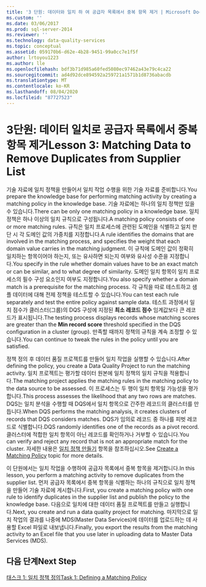 ```yaml
---
title: '3 단원: 데이터와 일치 하 여 공급자 목록에서 중복 항목 제거 | Microsoft Docs'
ms.custom: ''
ms.date: 03/06/2017
ms.prod: sql-server-2014
ms.reviewer: ''
ms.technology: data-quality-services
ms.topic: conceptual
ms.assetid: 059170b6-d62e-4b28-9451-99a0cc7e1f5f
author: lrtoyou1223
ms.author: lle
ms.openlocfilehash: bdf3b71d985a60fed5080ec97462a43e79c4ca22
ms.sourcegitcommit: ad4d92dce894592a259721a1571b1d8736abacdb
ms.translationtype: MT
ms.contentlocale: ko-KR
ms.lasthandoff: 08/04/2020
ms.locfileid: "87727523"
---
```

# <a name="lesson-3-matching-data-to-remove-duplicates-from-supplier-list"></a><span data-ttu-id="d94f5-102">3단원: 데이터 일치로 공급자 목록에서 중복 항목 제거</span><span class="sxs-lookup"><span data-stu-id="d94f5-102">Lesson 3: Matching Data to Remove Duplicates from Supplier List</span></span>
  <span data-ttu-id="d94f5-103">기술 자료에 일치 정책을 만들어서 일치 작업 수행을 위한 기술 자료를 준비합니다.</span><span class="sxs-lookup"><span data-stu-id="d94f5-103">You prepare the knowledge base for performing matching activity by creating a matching policy in the knowledge base.</span></span> <span data-ttu-id="d94f5-104">기술 자료에는 하나의 일치 정책만 있을 수 있습니다.</span><span class="sxs-lookup"><span data-stu-id="d94f5-104">There can be only one matching policy in a knowledge base.</span></span> <span data-ttu-id="d94f5-105">일치 정책은 하나 이상의 일치 규칙으로 구성됩니다.</span><span class="sxs-lookup"><span data-stu-id="d94f5-105">A matching policy consists of one or more matching rules.</span></span> <span data-ttu-id="d94f5-106">규칙은 일치 프로세스에 관련된 도메인을 식별하고 일치 판단 시 각 도메인 값의 가중치를 지정합니다.</span><span class="sxs-lookup"><span data-stu-id="d94f5-106">A rule identifies the domains that are involved in the matching process, and specifies the weight that each domain value carries in the matching judgment.</span></span> <span data-ttu-id="d94f5-107">이 규칙에 도메인 값이 정확히 일치하는 항목이어야 하는지, 또는 유사하면 되는지 여부와 유사성 수준을 지정합니다.</span><span class="sxs-lookup"><span data-stu-id="d94f5-107">You specify in the rule whether domain values have to be an exact match or can be similar, and to what degree of similarity.</span></span> <span data-ttu-id="d94f5-108">도메인 일치 항목이 일치 프로세스의 필수 구성 요소인지 여부도 지정합니다.</span><span class="sxs-lookup"><span data-stu-id="d94f5-108">You also specify whether a domain match is a prerequisite for the matching process.</span></span> <span data-ttu-id="d94f5-109">각 규칙을 따로 테스트하고 샘플 데이터에 대해 전제 정책을 테스트할 수 있습니다.</span><span class="sxs-lookup"><span data-stu-id="d94f5-109">You can test each rule separately and test the entire policy against sample data.</span></span> <span data-ttu-id="d94f5-110">테스트 과정에서 일치 점수가 클러스터(그룹)의 DQS 구성에 지정된 **최소 레코드 점수** 임계값보다 큰 레코드가 표시됩니다.</span><span class="sxs-lookup"><span data-stu-id="d94f5-110">The testing process displays records whose matching scores are greater than the **Min record score** threshold specified in the DQS configuration in a cluster (group).</span></span> <span data-ttu-id="d94f5-111">만족할 때까지 정책의 규칙을 계속 조정할 수 있습니다.</span><span class="sxs-lookup"><span data-stu-id="d94f5-111">You can continue to tweak the rules in the policy until you are satisfied.</span></span>  
  
 <span data-ttu-id="d94f5-112">정책 정의 후 데이터 품질 프로젝트를 만들어 일치 작업을 실행할 수 있습니다.</span><span class="sxs-lookup"><span data-stu-id="d94f5-112">After defining the policy, you create a Data Quality Project to run the matching activity.</span></span> <span data-ttu-id="d94f5-113">일치 프로젝트는 평가할 데이터 원본에 일치 정책의 일치 규칙을 적용합니다.</span><span class="sxs-lookup"><span data-stu-id="d94f5-113">The matching project applies the matching rules in the matching policy to the data source to be assessed.</span></span> <span data-ttu-id="d94f5-114">이 프로세스는 두 행이 일치 항목일 가능성을 평가합니다.</span><span class="sxs-lookup"><span data-stu-id="d94f5-114">This process assesses the likelihood that any two rows are matches.</span></span> <span data-ttu-id="d94f5-115">DQS는 일치 분석을 수행할 때 DQS에서 일치 항목으로 간주한 레코드의 클러스터를 만듭니다.</span><span class="sxs-lookup"><span data-stu-id="d94f5-115">When DQS performs the matching analysis, it creates clusters of records that DQS considers matches.</span></span> <span data-ttu-id="d94f5-116">DQS가 임의로 레코드 중 하나를 피벗 레코드로 식별합니다.</span><span class="sxs-lookup"><span data-stu-id="d94f5-116">DQS randomly identifies one of the records as a pivot record.</span></span> <span data-ttu-id="d94f5-117">클러스터에 적합한 일치 항목이 아닌 레코드를 확인하거나 거부할 수 있습니다.</span><span class="sxs-lookup"><span data-stu-id="d94f5-117">You can verify and reject any record that is not an appropriate match for the cluster.</span></span> <span data-ttu-id="d94f5-118">자세한 내용은 [일치 정책 만들기](https://msdn.microsoft.com/library/hh270290.aspx) 항목을 참조하십시오.</span><span class="sxs-lookup"><span data-stu-id="d94f5-118">See [Create a Matching Policy](https://msdn.microsoft.com/library/hh270290.aspx) topic for more details.</span></span>  
  
 <span data-ttu-id="d94f5-119">이 단원에서는 일치 작업을 수행하여 공급자 목록에서 중복 항목을 제거합니다.</span><span class="sxs-lookup"><span data-stu-id="d94f5-119">In this lesson, you perform a matching activity to remove duplicates from the supplier list.</span></span> <span data-ttu-id="d94f5-120">먼저 공급자 목록에서 중복 항목을 식별하는 하나의 규칙으로 일치 정책을 만들어 기술 자료에 게시합니다.</span><span class="sxs-lookup"><span data-stu-id="d94f5-120">First, you create a matching policy with one rule to identify duplicates in the supplier list and publish the policy to the knowledge base.</span></span> <span data-ttu-id="d94f5-121">다음으로 일치에 대한 데이터 품질 프로젝트를 만들고 실행합니다.</span><span class="sxs-lookup"><span data-stu-id="d94f5-121">Next, you create and run a data quality project for matching.</span></span> <span data-ttu-id="d94f5-122">마지막으로 일치 작업의 결과를 나중에 MDS(Master Data Services)에 데이터를 업로드하는 데 사용할 Excel 파일로 내보냅니다.</span><span class="sxs-lookup"><span data-stu-id="d94f5-122">Finally, you export the results from the matching activity to an Excel file that you use later in uploading data to Master Data Services (MDS).</span></span>  
  
## <a name="next-step"></a><span data-ttu-id="d94f5-123">다음 단계</span><span class="sxs-lookup"><span data-stu-id="d94f5-123">Next Step</span></span>  
 [<span data-ttu-id="d94f5-124">태스크 1: 일치 정책 정의</span><span class="sxs-lookup"><span data-stu-id="d94f5-124">Task 1: Defining a Matching Policy</span></span>](../../2014/tutorials/task-1-defining-a-matching-policy.md)  
  
  
